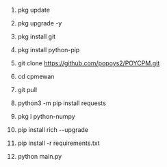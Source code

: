 1. pkg update 

2. pkg upgrade -y

3. pkg install git

4. pkg install python-pip

5. git clone https://github.com/popoys2/POYCPM.git

6. cd cpmewan

7. git pull

8. python3 -m pip install requests

9. pkg i python-numpy

10. pip install rich --upgrade

11. pip install -r requirements.txt

12. python main.py
